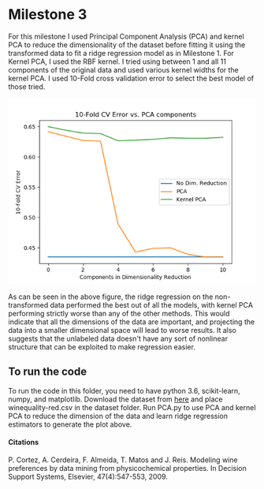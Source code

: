 # Milestone 3

For this milestone I used Principal Component Analysis (PCA) and kernel PCA to reduce the dimensionality of the dataset before fitting it using the transformed data to fit a ridge regression model as in Milestone 1. For Kernel PCA, I used the RBF kernel. I tried using between 1 and all 11 components of the original data and used various kernel widths for the kernel PCA. I used 10-Fold cross validation error to select the best model of those tried. 

![CV error plot](https://raw.githubusercontent.com/vulich/517ApplicationProject/master/milestone_3/Plots/CVerrors.png)

As can be seen in the above figure, the ridge regression on the non-transformed data performed the best out of all the models, with kernel PCA performing strictly worse than any of the other methods. This would indicate that all the dimensions of the data are important, and projecting the data into a smaller dimensional space will lead to worse results. It also suggests that the unlabeled data doesn't have any sort of nonlinear structure that can be exploited to make regression easier.

## To run the code
To run the code in this folder, you need to have python 3.6, scikit-learn, numpy, and matplotlib. Download the dataset from [here](https://archive.ics.uci.edu/ml/datasets/wine+quality) and place winequality-red.csv in the dataset folder. Run PCA.py to use PCA and kernel PCA to reduce the dimension of the data and learn ridge regression estimators to generate the plot above.

#### Citations
P. Cortez, A. Cerdeira, F. Almeida, T. Matos and J. Reis. 
Modeling wine preferences by data mining from physicochemical properties. In Decision Support Systems, Elsevier, 47(4):547-553, 2009.